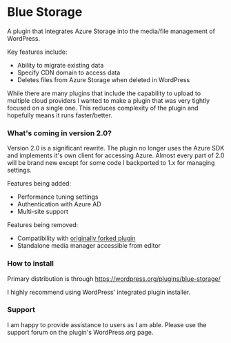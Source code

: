 # Blue Storage
A plugin that integrates Azure Storage into the media/file management of WordPress.

Key features include:
* Ability to migrate existing data
* Specify CDN domain to access data
* Deletes files from Azure Storage when deleted in WordPress

While there are many plugins that include the capability to upload to multiple cloud providers I wanted to make a plugin
that was very tightly focused on a single one. This reduces complexity of the plugin and hopefully means it runs
faster/better.

### What's coming in version 2.0?
Version 2.0 is a significant rewrite. The plugin no longer uses the Azure SDK and implements it's own client for
accessing Azure. Almost every part of 2.0 will be brand new except for some code I backported to 1.x for managing
settings.

Features being added:
* Performance tuning settings
* Authentication with Azure AD
* Multi-site support

Features being removed:
* Compatibility with [originally forked plugin](https://wordpress.org/plugins/windows-azure-storage/)
* Standalone media manager accessible from editor

### How to install
Primary distribution is through https://wordpress.org/plugins/blue-storage/

I highly recommend using WordPress' integrated plugin installer.

### Support
I am happy to provide assistance to users as I am able. Please use the support forum on the plugin's WordPress.org page.
